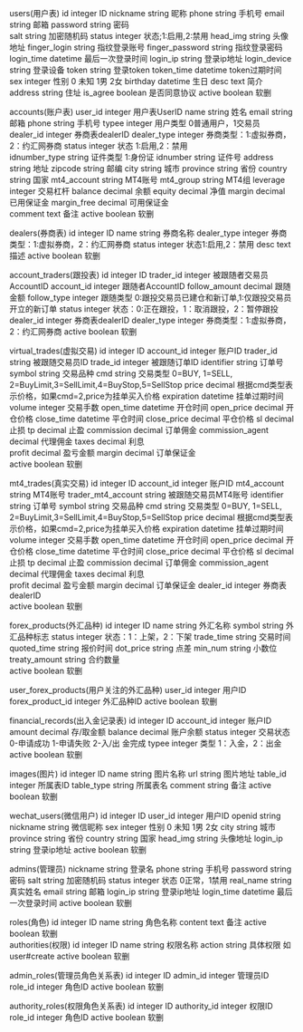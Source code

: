 users(用户表)
    id              integer     ID
    nickname        string      昵称
    phone           string      手机号
    email           string      邮箱
    password        string      密码   
    salt            string      加密随机码
    status          integer     状态;1:启用,2:禁用
    head_img        string      头像地址
    finger_login    string      指纹登录账号
    finger_password string      指纹登录密码
    login_time      datetime    最后一次登录时间
    login_ip        string      登录ip地址
    login_device    string      登录设备
    token           string      登录token
    token_time      datetime    token过期时间
    sex             integer     性别 0 未知 1男 2女
    birthday        datetime    生日
    desc            text        简介
    address         string      住址
    is_agree        boolean     是否同意协议
    active          boolean     软删
    
accounts(账户表)
    user_id         integer     用户表UserID
    name            string      姓名
    email           string      邮箱
    phone           string      手机号
    typee           integer     用户类型 0普通用户，1交易员
    dealer_id       integer     券商表dealerID
    dealer_type     integer     券商类型：1:虚拟券商，2：约汇网券商
    status          integer     状态 1:启用,2：禁用    
    idnumber_type   string      证件类型  1:身份证
    idnumber        string      证件号
    address         string      地址
    zipcode         string      邮编
    city            string      城市
    province        string      省份
    country         string      国家
    mt4_account     string      MT4账号 
    mt4_group       string      MT4组
    leverage        integer     交易杠杆
    balance         decimal     余额
    equity          decimal     净值
    margin          decimal     已用保证金
    margin_free     decimal     可用保证金    
    comment         text        备注
    active          boolean     软删           
    
dealers(券商表)
    id              integer     ID
    name            string      券商名称
    dealer_type     integer     券商类型：1:虚拟券商，2：约汇网券商
    status          integer     状态1:启用,2：禁用
    desc            text        描述
    active          boolean     软删

account_traders(跟投表)
    id              integer     ID
    trader_id       integer     被跟随者交易员AccountID
    account_id      integer     跟随者AccountID
    follow_amount   decimal     跟随金额
    follow_type     integer     跟随类型 0:跟投交易员已建仓和新订单,1:仅跟投交易员开立的新订单
    status          integer     状态：0:正在跟投，1：取消跟投，2：暂停跟投
    dealer_id       integer     券商表dealerID
    dealer_type     integer     券商类型：1:虚拟券商，2：约汇网券商
    active          boolean     软删

        
virtual_trades(虚拟交易)
    id              integer     ID
    account_id      integer     账户ID
    trader_id       string      被跟随交易员ID
    trade_id        integer     被跟随订单ID
    identifier      string      订单号
    symbol          string      交易品种
    cmd             string      交易类型 0=BUY, 1=SELL, 2=BuyLimit,3=SellLimit,4=BuyStop,5=SellStop
    price           decimal     根据cmd类型表示价格，如果cmd=2,price为挂单买入价格
    expiration      datetime    挂单过期时间    
    volume          integer     交易手数
    open_time       datetime    开仓时间
    open_price      decimal     开仓价格
    close_time      datetime    平仓时间
    close_price     decimal     平仓价格
    sl              decimal     止损
    tp              decimal     止盈
    commission      decimal     订单佣金
    commission_agent decimal    代理佣金 
    taxes           decimal     利息    
    profit          decimal     盈亏金额
    margin          decimal     订单保证金  
    active          boolean     软删
    
mt4_trades(真实交易)
    id              integer     ID
    account_id      integer     账户ID
    mt4_account     string      MT4账号
    trader_mt4_account string   被跟随交易员MT4账号
    identifier      string      订单号
    symbol          string      交易品种
    cmd             string      交易类型 0=BUY, 1=SELL, 2=BuyLimit,3=SellLimit,4=BuyStop,5=SellStop
    price           decimal     根据cmd类型表示价格，如果cmd=2,price为挂单买入价格
    expiration      datetime    挂单过期时间 
    volume          integer     交易手数
    open_time       datetime    开仓时间
    open_price      decimal     开仓价格
    close_time      datetime    平仓时间
    close_price     decimal     平仓价格
    sl              decimal     止损
    tp              decimal     止盈
    commission      decimal     订单佣金
    commission_agent decimal    代理佣金 
    taxes           decimal     利息    
    profit          decimal     盈亏金额
    margin          decimal     订单保证金
    dealer_id       integer     券商表dealerID   
    active          boolean     软删
       
forex_products(外汇品种)
    id              integer     ID
    name            string      外汇名称
    symbol          string      外汇品种标志
    status          integer     状态：1：上架，2：下架
    trade_time      string      交易时间
    quoted_time     string      报价时间
    dot_price       string      点差
    min_num         string      小数位
    treaty_amount   string      合约数量    
    active          boolean     软删    
    
user_forex_products(用户关注的外汇品种)
    user_id         integer     用户ID
    forex_product_id integer    外汇品种ID
    active          boolean     软删 
    
financial_records(出入金记录表)
    id              integer     ID
    account_id      integer     账户ID
    amount          decimal     存/取金额
    balance         decimal     账户余额
    status          integer     交易状态 0-申请成功 1-申请失败 2-入/出 金完成
    typee           integer     类型 1：入金，2：出金
    active          boolean     软删
        
images(图片)
    id              integer     ID
    name            string      图片名称
    url             string      图片地址
    table_id        integer     所属表ID
    table_type      string      所属表名
    comment         string      备注
    active          boolean     软删
    
wechat_users(微信用户)
    id              integer     ID
    user_id         integer     用户ID
    openid          string      
    nickname        string      微信昵称
    sex             integer     性别 0 未知 1男 2女
    city            string      城市
    province        string      省份
    country         string      国家
    head_img        string      头像地址
    login_ip        string      登录ip地址
    active          boolean     软删    
    
    
    
    
admins(管理员)
    nickname        string      登录名
    phone           string      手机号
    password        string      密码
    salt            string      加密随机码
    status          integer     状态  0正常，1禁用
    real_name       string      真实姓名
    email           string      邮箱
    login_ip        string      登录ip地址
    login_time      datetime    最后一次登录时间
    active          boolean     软删     

roles(角色)
    id              integer     ID
    name            string      角色名称
    content         text        备注
    active          boolean     软删     
authorities(权限)
    id              integer     ID
    name            string      权限名称
    action          string      具体权限 如user#create
    active          boolean     软删
        
admin_roles(管理员角色关系表)
    id              integer     ID
    admin_id        integer     管理员ID
    role_id         integer     角色ID
    active          boolean     软删
    
authority_roles(权限角色关系表)
    id              integer     ID
    authority_id    integer     权限ID
    role_id         integer     角色ID
    active          boolean     软删